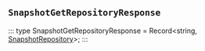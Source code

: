 ## `SnapshotGetRepositoryResponse`
:::
type SnapshotGetRepositoryResponse = Record<string, [SnapshotRepository](./SnapshotRepository.md)>;
:::
